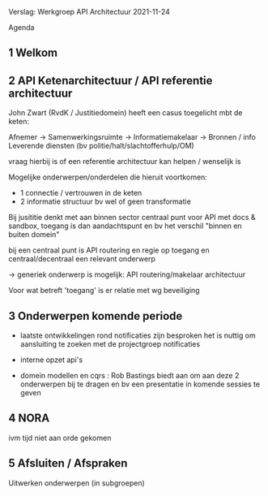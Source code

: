 Verslag: Werkgroep API Architectuur 2021-11-24

Agenda

## 1 Welkom


## 2 API Ketenarchitectuur / API referentie architectuur

John Zwart (RvdK / Justitiedomein) heeft een casus toegelicht mbt de keten:

Afnemer -> Samenwerkingsruimte -> Informatiemakelaar -> Bronnen / info Leverende diensten (bv politie/halt/slachtofferhulp/OM)

vraag hierbij is of een referentie architectuur kan helpen / wenselijk is

Mogelijke onderwerpen/onderdelen die hieruit voortkomen:
- 1 connectie / vertrouwen in de keten
- 2 informatie structuur bv wel of geen transformatie

Bij jusititie denkt met aan binnen sector centraal punt voor API
met docs & sandbox,
toegang is dan aandachtspunt en
bv het verschil "binnen en buiten domein"

bij een centraal punt is API routering en regie op toegang en centraal/decentraal een relevant onderwerp

-> generiek onderwerp is mogelijk: API routering/makelaar architectuur

Voor wat betreft 'toegang' is er relatie met wg beveiliging 


## 3 Onderwerpen komende periode

- laatste ontwikkelingen rond notificaties zijn besproken
het is nuttig om aansluiting te zoeken met de projectgroep notificaties

- interne opzet api's
- domein modellen en cqrs :
Rob Bastings biedt aan om aan deze 2 onderwerpen bij te dragen en bv een presentatie in komende sessies te geven


## 4 NORA

ivm tijd niet aan orde gekomen

## 5 Afsluiten / Afspraken

Uitwerken onderwerpen (in subgroepen)
